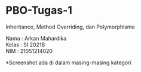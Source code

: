 # PBO-Tugas-1
Inheritance, Method Overriding, dan Polymorphisme

Nama  : Arkan Mahardika\
Kelas : SI 2021B\
NIM   : 21051214020

*Screenshot ada di dalam masing-masing kategori
